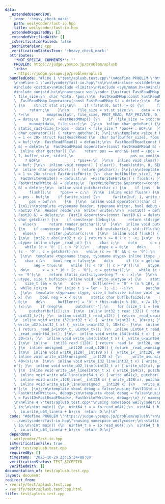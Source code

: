 ```yaml
---
data:
  _extendedDependsOn:
  - icon: ':heavy_check_mark:'
    path: weilycoder/fast-io.hpp
    title: weilycoder/fast-io.hpp
  _extendedRequiredBy: []
  _extendedVerifiedWith: []
  _isVerificationFailed: false
  _pathExtension: cpp
  _verificationStatusIcon: ':heavy_check_mark:'
  attributes:
    '*NOT_SPECIAL_COMMENTS*': ''
    PROBLEM: https://judge.yosupo.jp/problem/aplusb
    links:
    - https://judge.yosupo.jp/problem/aplusb
  bundledCode: "#line 1 \"test/aplusb.test.cpp\"\n#define PROBLEM \"https://judge.yosupo.jp/problem/aplusb\"\
    \n\n#line 1 \"weilycoder/fast-io.hpp\"\n\n\n\n#include <cstddef>\n#include <cstdint>\n\
    #include <cstdio>\n#include <limits>\n#include <sys/mman.h>\n#include <sys/stat.h>\n\
    #include <unistd.h>\n\nnamespace weilycoder {\nstruct FastReadMMap {\n  size_t\
    \ file_size;\n  char *data, *pos;\n\n  FastReadMMap(const FastReadMMap &) = delete;\n\
    \  FastReadMMap &operator=(const FastReadMMap &) = delete;\n\n  FastReadMMap()\
    \ {\n    struct stat st;\n\n    if (fstat(0, &st) != 0) {\n      file_size = std::numeric_limits<size_t>::max();\n\
    \      return;\n    }\n\n    file_size = st.st_size;\n    data = reinterpret_cast<char\
    \ *>(\n        mmap(nullptr, file_size, PROT_READ, MAP_PRIVATE, 0, 0));\n    pos\
    \ = data;\n  }\n\n  ~FastReadMMap() {\n    if (file_size != std::numeric_limits<size_t>::max())\n\
    \      munmap(data, file_size);\n  }\n\n  inline char getchar() {\n    return\
    \ static_cast<size_t>(pos - data) < file_size ? *pos++ : EOF;\n  }\n\n  inline\
    \ char operator()() { return getchar(); }\n};\n\ntemplate <size_t buffer_size\
    \ = 1 << 20> struct FastReadFRead {\n  char buf[buffer_size], *pos = buf, *end\
    \ = buf;\n\n  FastReadFRead() = default;\n\n  FastReadFRead(const FastReadFRead\
    \ &) = delete;\n  FastReadFRead &operator=(const FastReadFRead &) = delete;\n\n\
    \  inline char getchar() {\n    return pos == end && (end = (pos = buf) + fread(buf,\
    \ 1, buffer_size, stdin),\n                          pos == end)\n           \
    \    ? EOF\n               : *pos++;\n  }\n\n  inline void clear() { pos = end\
    \ = buf; }\n\n  inline void reopen() { clear(), fseek(stdin, 0, SEEK_SET); }\n\
    \n  inline char operator()() { return getchar(); }\n};\n\ntemplate <size_t buffer_size\
    \ = 1 << 20> struct FastWriteFWrite {\n  char buf[buffer_size], *pos = buf;\n\n\
    \  FastWriteFWrite() = default;\n  ~FastWriteFWrite() { flush(); }\n\n  FastWriteFWrite(const\
    \ FastWriteFWrite &) = delete;\n  FastWriteFWrite &operator=(const FastWriteFWrite\
    \ &) = delete;\n\n  inline void putchar(char c) {\n    if (pos - buf == buffer_size)\n\
    \      flush();\n    *pos++ = c;\n  }\n\n  inline void flush() {\n    size_t write_size\
    \ = pos - buf;\n    if (write_size) {\n      fwrite(buf, 1, write_size, stdout);\n\
    \      pos = buf;\n    }\n  }\n\n  inline void operator()(char c) { putchar(c);\
    \ }\n};\n\ntemplate <typename Reader, typename Writer, bool debug = false> struct\
    \ FastIO {\n  Reader reader;\n  Writer writer;\n\n  FastIO() = default;\n\n  FastIO(const\
    \ FastIO &) = delete;\n  FastIO &operator=(const FastIO &) = delete;\n\n  inline\
    \ char getchar() {\n    if constexpr (debug)\n      return std::getchar();\n \
    \   else\n      return reader.getchar();\n  }\n\n  inline void putchar(char c)\
    \ {\n    if constexpr (debug)\n      std::putchar(c), std::fflush(stdout);\n \
    \   else\n      writer.putchar(c);\n  }\n\n  inline void flush() { writer.flush();\
    \ }\n\n  int32_t abs(int32_t x) { return x >= 0 ? x : -x; }\n\n  template <typename\
    \ utype> inline utype _read_u() {\n    char c;\n    do\n      c = getchar();\n\
    \    while (c < '0' || c > '9');\n    utype x = 0;\n    do\n      x = x * 10 +\
    \ (c - '0'), c = getchar();\n    while (c >= '0' && c <= '9');\n    return x;\n\
    \  }\n\n  template <typename itype, typename utype> inline itype _read_i() {\n\
    \    char c;\n    bool neg = false;\n    do\n      if ((c = getchar()) == '-')\n\
    \        neg = true;\n    while ((c < '0' || c > '9'));\n    utype x = 0;\n  \
    \  do\n      x = x * 10 + (c - '0'), c = getchar();\n    while (c >= '0' && c\
    \ <= '9');\n    return static_cast<itype>(neg ? -x : x);\n  }\n\n  template <typename\
    \ utype, size_t bufsize> inline void _write_u(utype x) {\n    static char buf[bufsize];\n\
    \    size_t len = 0;\n    do\n      buf[len++] = '0' + (x % 10), x /= 10;\n  \
    \  while (x);\n    for (size_t i = len - 1; ~i; --i)\n      putchar(buf[i]);\n\
    \  }\n\n  template <typename itype, size_t bufsize> inline void _write_i(itype\
    \ x) {\n    bool neg = x < 0;\n    static char buf[bufsize];\n    size_t len =\
    \ 0;\n    do\n      buf[len++] = '0' + this->abs(x % 10), x /= 10;\n    while\
    \ (x);\n    if (neg)\n      putchar('-');\n    for (size_t i = len - 1; ~i; --i)\n\
    \      putchar(buf[i]);\n  }\n\n  inline int32_t read_i32() { return _read_i<int32_t,\
    \ uint32_t>(); }\n  inline uint32_t read_u32() { return _read_u<uint32_t>(); }\n\
    \n  inline void write_i32(int32_t x) { _write_i<int32_t, 10>(x); }\n  inline void\
    \ write_u32(uint32_t x) { _write_u<uint32_t, 10>(x); }\n\n  inline int64_t read_i64()\
    \ { return _read_i<int64_t, uint64_t>(); }\n  inline uint64_t read_u64() { return\
    \ _read_u<uint64_t>(); }\n\n  inline void write_i64(int64_t x) { _write_i<int64_t,\
    \ 20>(x); }\n  inline void write_u64(uint64_t x) { _write_u<uint64_t, 20>(x);\
    \ }\n\n  inline __int128 read_i128() { return _read_i<__int128, unsigned __int128>();\
    \ }\n  inline unsigned __int128 read_u128() { return _read_u<unsigned __int128>();\
    \ }\n\n  inline void write_i128(__int128 x) { _write_i<__int128, 40>(x); }\n \
    \ inline void write_u128(unsigned __int128 x) {\n    _write_u<unsigned __int128,\
    \ 40>(x);\n  }\n\n  inline void write_i32_line(int32_t x) { write_i32(x), putchar('\\\
    n'); }\n  inline void write_u32_line(uint32_t x) { write_u32(x), putchar('\\n');\
    \ }\n  inline void write_i64_line(int64_t x) { write_i64(x), putchar('\\n'); }\n\
    \  inline void write_u64_line(uint64_t x) { write_u64(x), putchar('\\n'); }\n\
    \  inline void write_i128_line(__int128 x) { write_i128(x), putchar('\\n'); }\n\
    \  inline void write_u128_line(unsigned __int128 x) {\n    write_u128(x), putchar('\\\
    n');\n  }\n};\n\ntemplate <bool debug = false>\nusing FastIOStd = FastIO<FastReadMMap,\
    \ FastWriteFWrite<>, debug>;\n\ntemplate <bool debug = false>\nusing FastIOFile\
    \ = FastIO<FastReadFRead<>, FastWriteFWrite<>, debug>;\n} // namespace weilycoder\n\
    \n\n#line 4 \"test/aplusb.test.cpp\"\nusing namespace weilycoder;\n\nstatic FastIOStd<true>\
    \ io;\n\nint main() {\n  uint64_t a = io.read_u64();\n  uint64_t b = io.read_u64();\n\
    \  io.write_u64_line(a + b);\n  return 0;\n}\n"
  code: "#define PROBLEM \"https://judge.yosupo.jp/problem/aplusb\"\n\n#include \"\
    ../weilycoder/fast-io.hpp\"\nusing namespace weilycoder;\n\nstatic FastIOStd<true>\
    \ io;\n\nint main() {\n  uint64_t a = io.read_u64();\n  uint64_t b = io.read_u64();\n\
    \  io.write_u64_line(a + b);\n  return 0;\n}"
  dependsOn:
  - weilycoder/fast-io.hpp
  isVerificationFile: true
  path: test/aplusb.test.cpp
  requiredBy: []
  timestamp: '2025-10-29 23:15:34+08:00'
  verificationStatus: TEST_ACCEPTED
  verifiedWith: []
documentation_of: test/aplusb.test.cpp
layout: document
redirect_from:
- /verify/test/aplusb.test.cpp
- /verify/test/aplusb.test.cpp.html
title: test/aplusb.test.cpp
---
```

